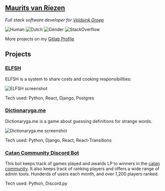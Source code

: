 ## [Maurits van Riezen](https://mousetail.nl)

*Full stack software developer for [Veldsink Groep](https://www.veldsinkgroep.nl/)*

![Human](https://img.shields.io/badge/Species-Human-red) ![Dutch](https://img.shields.io/badge/Nationality-Dutch-blue) ![Gender](https://img.shields.io/badge/Gender-Male-orange)
![StackOverflow](https://img.shields.io/stackexchange/stackoverflow/r/6333444?color=orange&label=reputation&logo=stackoverflow&style=flat&cacheSeconds=86400)
<!--             https://img.shields.io/stackexchange/stackoverflow/r/6333444?style=plastic -->

More projects on my [Gitlab Profile](https://gitlab.com/mousetail/)

## Projects

### [ELFSH](https://elfsh.mousetail.nl)

ELFSH is a system to share costs and cooking responsibilities:

![ELFSH screenshot](https://mousetail.nl/lijst.png)

Tech used: Python, React, Django, Postgres

### [Dictionaryga.me](https://dictionaryga.me)

Dictionaryga.me is a game about guessing definitions for strange words.

![Dictionaryga.me screenshot](https://mousetail.nl/dictionaryga.me.png)

Tech used: Python, Django, React, React-Transitions

### [Catan Community Discord Bot](https://gitlab.com/catan-community/catan-community-discord-bot)

This bot keeps track of games played and awards LP to winners in the [catan community](https://catancommunity.org). It also keeps track of ranking players and offers a wide range of admin tools. Hunderds of users each month, and over 1,200 players ranked.

Tech used: Python, Discord.py
<!--
**mousetail/mousetail** is a ✨ _special_ ✨ repository because its `README.md` (this file) appears on your GitHub profile.

Here are some ideas to get you started:

- 🔭 I’m currently working on ...
- 🌱 I’m currently learning ...
- 👯 I’m looking to collaborate on ...
- 🤔 I’m looking for help with ...
- 💬 Ask me about ...
- 📫 How to reach me: ...
- 😄 Pronouns: ...
- ⚡ Fun fact: ...
-->
